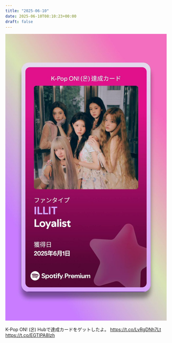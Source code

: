 ```yaml
---
title: "2025-06-10"
date: 2025-06-10T08:10:23+00:00
draft: false
---
```


![10_1.jpg](images/10_1.jpg)

K-Pop ON! (온) Hubで達成カードをゲットしたよ。
https://t.co/LvRgDNh7Lt https://t.co/EGTlPA8Izh

